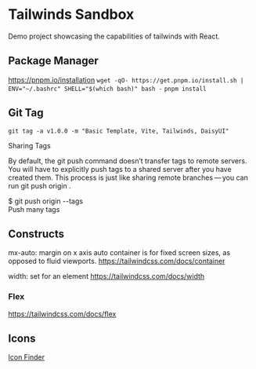 # Tailwinds Sandbox
Demo project showcasing the capabilities of tailwinds with React.

## Package Manager
https://pnpm.io/installation
`wget -qO- https://get.pnpm.io/install.sh | ENV="~/.bashrc" SHELL="$(which bash)" bash -`
`pnpm install`

## Git Tag
`git tag -a v1.0.0 -m "Basic Template, Vite, Tailwinds, DaisyUI"`  

Sharing Tags

By default, the git push command doesn’t transfer tags to remote servers. You will have to explicitly push tags to a shared server after you have created them. This process is just like sharing remote branches — you can run git push origin <tagname>.

$ git push origin --tags  
Push many tags

## Constructs
mx-auto: margin on x axis auto
container is for fixed screen sizes, as opposed to fluid viewports.
https://tailwindcss.com/docs/container

width: set for an element
https://tailwindcss.com/docs/width

### Flex
https://tailwindcss.com/docs/flex

## Icons 
[Icon Finder](https://www.iconfinder.com/)
